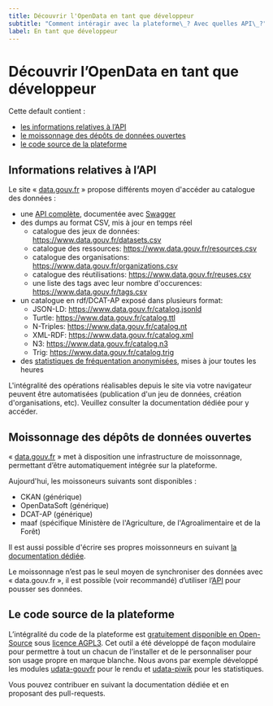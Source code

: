 ```yaml
---
title: Découvrir l'OpenData en tant que développeur
subtitle: "Comment intéragir avec la plateforme\_? Avec quelles API\_?"
label: En tant que développeur
---
```

# Découvrir l’OpenData en tant que développeur

Cette default contient :

* [les informations relatives à l’API](#section-api)
* [le moissonnage des dépôts de données ouvertes](#section-moissonage)
* [le code source de la plateforme](#section-code)

<span id="section-api"></span>

## Informations relatives à l’API

Le site « [data.gouv.fr](https://www.data.gouv.fr/) » propose différents moyen d'accéder au catalogue des données :

* une [API complète](https://www.data.gouv.fr/api/), documentée avec [Swagger](http://swagger.io/)
* des dumps au format CSV, mis à jour en temps réel
  * catalogue des jeux de données: <https://www.data.gouv.fr/datasets.csv>
  * catalogue des ressources: <https://www.data.gouv.fr/resources.csv>
  * catalogue des organisations: <https://www.data.gouv.fr/organizations.csv>
  * catalogue des réutilisations: <https://www.data.gouv.fr/reuses.csv>
  * une liste des tags avec leur nombre d'occurences: <https://www.data.gouv.fr/tags.csv>
* un catalogue en rdf/DCAT-AP exposé dans plusieurs format:
  * JSON-LD: <https://www.data.gouv.fr/catalog.jsonld>
  * Turtle: <https://www.data.gouv.fr/catalog.ttl>
  * N-Triples: <https://www.data.gouv.fr/catalog.nt>
  * XML-RDF: <https://www.data.gouv.fr/catalog.xml>
  * N3: <https://www.data.gouv.fr/catalog.n3>
  * Trig: <https://www.data.gouv.fr/catalog.trig>
* des [statistiques de fréquentation anonymisées](https://stats.data.gouv.fr/), mises à jour toutes les heures

L'intégralité des opérations réalisables depuis le site via votre navigateur peuvent être automatisées
(publication d'un jeu de données, création d'organisations, etc).
Veuillez consulter la documentation dédiée pour y accéder.

<span id="section-moissonage"></span>

## Moissonnage des dépôts de données ouvertes

« [data.gouv.fr](https://www.data.gouv.fr/) » met à disposition une infrastructure de moissonnage,
permettant d’être automatiquement intégrée sur la plateforme.

Aujourd'hui, les moissoneurs suivants sont disponibles :

* CKAN (générique)
* OpenDataSoft (générique)
* DCAT-AP (générique)
* maaf (spécifique Ministère de l'Agriculture, de l'Agroalimentaire et de la Forêt)

Il est aussi possible d'écrire ses propres moissonneurs en suivant [la documentation dédiée](http://udata.readthedocs.io/en/stable/harvesting/#custom).

Le moissonnage n’est pas le seul moyen de synchroniser des données avec « data.gouv.fr »,
il est possible (voir recommandé) d’utiliser l’[API](https://www.data.gouv.fr/api/) pour pousser ses données.

<span id="section-code"></span>

## Le code source de la plateforme

L’intégralité du code de la plateforme est [gratuitement disponible en Open-Source](https://github.com/opendatateam/udata)
sous [licence AGPL3](https://www.gnu.org/licenses/agpl-3.0.html).
Cet outil a été développé de façon modulaire pour permettre à tout un chacun de l’installer
et de le personnaliser pour son usage propre en marque blanche.
Nous avons par exemple développé les modules [udata-gouvfr](https://github.com/etalab/udata-gouvfr) pour le rendu
et [udata-piwik](https://github.com/opendatateam/udata-piwik) pour les statistiques.

Vous pouvez contribuer en suivant la documentation dédiée et en proposant des pull-requests.
